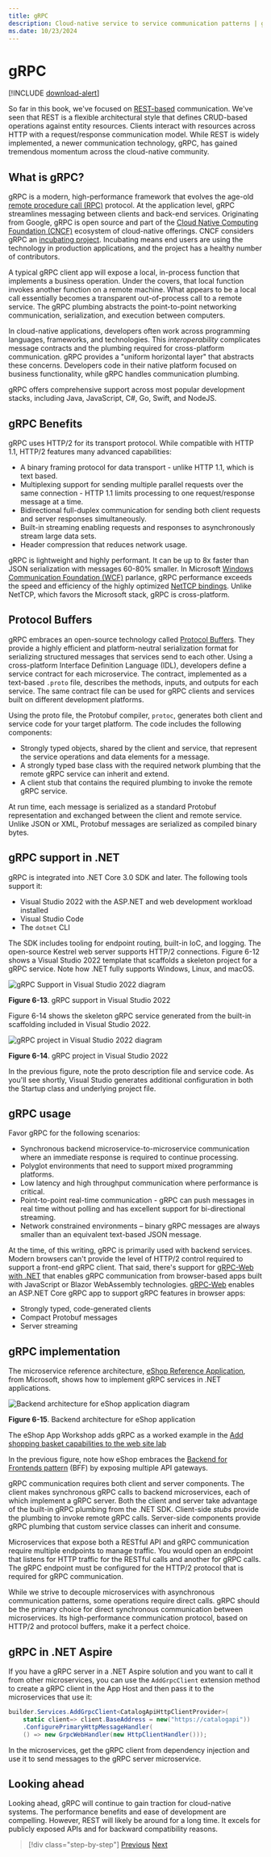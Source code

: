 ```yaml
---
title: gRPC
description: Cloud-native service to service communication patterns | gRPC
ms.date: 10/23/2024
---
```


# gRPC

[!INCLUDE [download-alert](../includes/download-alert.md)]

So far in this book, we've focused on [REST-based](/azure/architecture/best-practices/api-design) communication. We've seen that REST is a flexible architectural style that defines CRUD-based operations against entity resources. Clients interact with resources across HTTP with a request/response communication model. While REST is widely implemented, a newer communication technology, gRPC, has gained tremendous momentum across the cloud-native community.

## What is gRPC?

gRPC is a modern, high-performance framework that evolves the age-old [remote procedure call (RPC)](https://en.wikipedia.org/wiki/Remote_procedure_call) protocol. At the application level, gRPC streamlines messaging between clients and back-end services. Originating from Google, gRPC is open source and part of the  [Cloud Native Computing Foundation (CNCF)](https://www.cncf.io/) ecosystem of cloud-native offerings. CNCF considers gRPC an [incubating project](https://github.com/cncf/toc/blob/main/process/graduation_criteria.md). Incubating means end users are using the technology in production applications, and the project has a healthy number of contributors.

A typical gRPC client app will expose a local, in-process function that implements a business operation. Under the covers, that local function invokes another function on a remote machine. What appears to be a local call essentially becomes a transparent out-of-process call to a remote service. The gRPC plumbing abstracts the point-to-point networking communication, serialization, and execution between computers.

In cloud-native applications, developers often work across programming languages, frameworks, and technologies. This *interoperability* complicates message contracts and the plumbing required for cross-platform communication.  gRPC provides a "uniform horizontal layer" that abstracts these concerns. Developers code in their native platform focused on business functionality, while gRPC handles communication plumbing.

gRPC offers comprehensive support across most popular development stacks, including Java, JavaScript, C#, Go, Swift, and NodeJS.

## gRPC Benefits

gRPC uses HTTP/2 for its transport protocol. While compatible with HTTP 1.1, HTTP/2 features many advanced capabilities:

- A binary framing protocol for data transport - unlike HTTP 1.1, which is text based.
- Multiplexing support for sending multiple parallel requests over the same connection - HTTP 1.1 limits processing to one request/response message at a time.
- Bidirectional full-duplex communication for sending both client requests and server responses simultaneously.
- Built-in streaming enabling requests and responses to asynchronously stream large data sets.
- Header compression that reduces network usage.

gRPC is lightweight and highly performant. It can be up to 8x faster than JSON serialization with messages 60-80% smaller. In Microsoft [Windows Communication Foundation (WCF)](../../../framework/wcf/whats-wcf.md) parlance, gRPC performance exceeds the speed and efficiency of the highly optimized [NetTCP bindings](/dotnet/api/system.servicemodel.nettcpbinding?view=netframework-4.8&preserve-view=true). Unlike NetTCP, which favors the Microsoft stack, gRPC is cross-platform.

## Protocol Buffers

gRPC embraces an open-source technology called [Protocol Buffers](https://developers.google.com/protocol-buffers/docs/overview). They provide a highly efficient and platform-neutral serialization format for serializing structured messages that services send to each other. Using a cross-platform Interface Definition Language (IDL), developers define a service contract for each microservice. The contract, implemented as a text-based `.proto` file, describes the methods, inputs, and outputs for each service. The same contract file can be used for gRPC clients and services built on different development platforms.

Using the proto file, the Protobuf compiler, `protoc`, generates both client and service code for your target platform. The code includes the following components:

- Strongly typed objects, shared by the client and service, that represent the service operations and data elements for a message.
- A strongly typed base class with the required network plumbing that the remote gRPC service can inherit and extend.
- A client stub that contains the required plumbing to invoke the remote gRPC service.

At run time, each message is serialized as a standard Protobuf representation and exchanged between the client and remote service. Unlike JSON or XML, Protobuf messages are serialized as compiled binary bytes.

## gRPC support in .NET

gRPC is integrated into .NET Core 3.0 SDK and later. The following tools support it:

- Visual Studio 2022 with the ASP.NET and web development workload installed
- Visual Studio Code
- The `dotnet` CLI

The SDK includes tooling for endpoint routing, built-in IoC, and logging. The open-source Kestrel web server supports HTTP/2 connections. Figure 6-12 shows a Visual Studio 2022 template that scaffolds a skeleton project for a gRPC service. Note how .NET fully supports Windows, Linux, and macOS.

![gRPC Support in Visual Studio 2022 diagram](./media/visual-studio-2022-grpc-template.png)

**Figure 6-13**. gRPC support in Visual Studio 2022
  
Figure 6-14 shows the skeleton gRPC service generated from the built-in scaffolding included in Visual Studio 2022.

![gRPC project in Visual Studio 2022 diagram](./media/grpc-project.png  )

**Figure 6-14**. gRPC project in Visual Studio 2022

In the previous figure, note the proto description file and service code. As you'll see shortly, Visual Studio generates additional configuration in both the Startup class and underlying project file.

## gRPC usage

Favor gRPC for the following scenarios:

- Synchronous backend microservice-to-microservice communication where an immediate response is required to continue processing.
- Polyglot environments that need to support mixed programming platforms.
- Low latency and high throughput communication where performance is critical.
- Point-to-point real-time communication - gRPC can push messages in real time without polling and has excellent support for bi-directional streaming.
- Network constrained environments – binary gRPC messages are always smaller than an equivalent text-based JSON message.

At the time, of this writing, gRPC is primarily used with backend services. Modern browsers can't provide the level of HTTP/2 control required to support a front-end gRPC client. That said, there's support for [gRPC-Web with .NET](https://devblogs.microsoft.com/aspnet/grpc-web-for-net-now-available/) that enables gRPC communication from browser-based apps built with JavaScript or Blazor WebAssembly technologies. [gRPC-Web](https://github.com/grpc/grpc/blob/master/doc/PROTOCOL-WEB.md) enables an ASP.NET Core gRPC app to support gRPC features in browser apps:

- Strongly typed, code-generated clients
- Compact Protobuf messages
- Server streaming

## gRPC implementation

The microservice reference architecture, [eShop Reference Application](https://github.com/dotnet/eShop), from Microsoft, shows how to implement gRPC services in .NET applications.

![Backend architecture for eShop application diagram](./media/eshop-architecture.png)

**Figure 6-15**. Backend architecture for eShop application

The eShop App Workshop adds gRPC as a worked example in the [Add shopping basket capabilities to the web site lab](https://github.com/dotnet-presentations/eshop-app-workshop/tree/main/labs/4-Add-Shopping-Basket)

In the previous figure, note how eShop embraces the [Backend for Frontends pattern](/azure/architecture/patterns/backends-for-frontends) (BFF) by exposing multiple API gateways.

gRPC communication requires both client and server components. The client makes synchronous gRPC calls to backend microservices, each of which implement a gRPC server. Both the client and server take advantage of the built-in gRPC plumbing from the .NET SDK. Client-side *stubs* provide the plumbing to invoke remote gRPC calls. Server-side components provide gRPC plumbing that custom service classes can inherit and consume.

Microservices that expose both a RESTful API and gRPC communication require multiple endpoints to manage traffic. You would open an endpoint that listens for HTTP traffic for the RESTful calls and another for gRPC calls. The gRPC endpoint must be configured for the HTTP/2 protocol that is required for gRPC communication.

While we strive to decouple microservices with asynchronous communication patterns, some operations require direct calls. gRPC should be the primary choice for direct synchronous communication between microservices. Its high-performance communication protocol, based on HTTP/2 and protocol buffers, make it a perfect choice.

## gRPC in .NET Aspire

If you have a gRPC server in a .NET Aspire solution and you want to call it from other microservices, you can use the `AddGrpcClient` extension method to create a gRPC client in the App Host and then pass it to the microservices that use it:

```csharp
builder.Services.AddGrpcClient<CatalogApiHttpClientProvider>(
    static client=> client.BaseAddress = new("https://catalogapi"))
    .ConfigurePrimaryHttpMessageHandler(
    () => new GrpcWebHandler(new HttpClientHandler()));
```

In the microservices, get the gRPC client from dependency injection and use it to send messages to the gRPC server microservice.

## Looking ahead

Looking ahead, gRPC will continue to gain traction for cloud-native systems. The performance benefits and ease of development are compelling. However, REST will likely be around for a long time. It excels for publicly exposed APIs and for backward compatibility reasons.

>[!div class="step-by-step"]
>[Previous](service-to-service-communication.md)
>[Next](service-mesh-communication-infrastructure.md)
